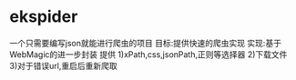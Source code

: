 # ekspider
一个只需要编写json就能进行爬虫的项目
目标:提供快速的爬虫实现
实现:基于WebMagic的进一步封装
提供
1)xPath,css,jsonPath,正则等选择器
2)下载文件
3)对于错误url,重启后重新爬取
